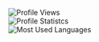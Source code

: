 ![Profile Views](https://komarev.com/ghpvc/?username=xFueY)
<br>
![Profile Statistcs](https://github-readme-stats.vercel.app/api?username=xfuey&show_icons=true&hide=issues,prs,contribs&include_all_commits=true&disable_animations=true&theme=dark)
<br>
![Most Used Languages](https://github-readme-stats.vercel.app/api/top-langs/?username=xfuey&theme=dark&layout=compact)
